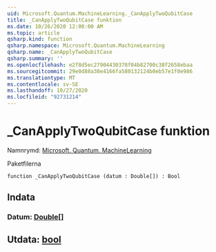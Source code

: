 ```yaml
---
uid: Microsoft.Quantum.MachineLearning._CanApplyTwoQubitCase
title: _CanApplyTwoQubitCase funktion
ms.date: 10/26/2020 12:00:00 AM
ms.topic: article
qsharp.kind: function
qsharp.namespace: Microsoft.Quantum.MachineLearning
qsharp.name: _CanApplyTwoQubitCase
qsharp.summary: ''
ms.openlocfilehash: e2f8d5ec27904430378f04b82700c38f2658ebaa
ms.sourcegitcommit: 29e0d88a30e4166fa580132124b0eb57e1f0e986
ms.translationtype: MT
ms.contentlocale: sv-SE
ms.lasthandoff: 10/27/2020
ms.locfileid: "92731214"
---
```

# <a name="_canapplytwoqubitcase-function"></a>_CanApplyTwoQubitCase funktion

Namnrymd: [Microsoft. Quantum. MachineLearning](xref:Microsoft.Quantum.MachineLearning)

Paketfilerna [](https://nuget.org/packages/)




```qsharp
function _CanApplyTwoQubitCase (datum : Double[]) : Bool
```


## <a name="input"></a>Indata

### <a name="datum--double"></a>Datum: [Double](xref:microsoft.quantum.lang-ref.double)[]





## <a name="output--bool"></a>Utdata: [bool](xref:microsoft.quantum.lang-ref.bool)

